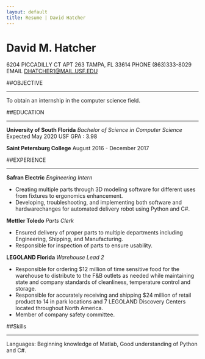 ```yaml
---
layout: default
title: Resume | David Hatcher
---
```

# David M. Hatcher

6204 PICCADILLY CT APT 263 TAMPA, FL 33614
PHONE (863)333-8029
EMAIL [DHATCHER1@MAIL.USF.EDU](mailto:DHATCHER1@MAIL.USF.EDU)

##OBJECTIVE
___
To obtain an internship in the computer science field.

##EDUCATION
___
**University of South Florida**
_Bachelor of Science in Computer Science_
Expected May 2020
USF GPA : 3.98

**Saint Petersburg College**
August 2016 - December 2017

##EXPERIENCE
___
**Safran Electric**
_Engineering Intern_
* Creating multiple parts through 3D modeling software for different uses from fixtures to ergonomics enhancement.
* Developing, troubleshooting, and implementing both software and hardwarechanges for automated delivery robot using Python and C#.

**Mettler Toledo**
_Parts Clerk_
* Ensured delivery of proper parts to multiple departments including Engineering, Shipping, and Manufacturing.
* Responsible for inspection of parts to ensure usability.

**LEGOLAND Florida**
_Warehouse Lead 2_
* Responsible for ordering $12 million of time sensitive food for the warehouse to distribute to the F&B outlets as needed while maintaining state and company standards of cleanliness, temperature control and storage.
* Responsible for accurately receiving and shipping $24 million of retail product to 14 in park locations and 7 LEGOLAND Discovery Centers located throughout North America.
* Member of company safety committee.

##Skills
___
Languages: Beginning knowledge of Matlab, Good understanding of Python and C#.
